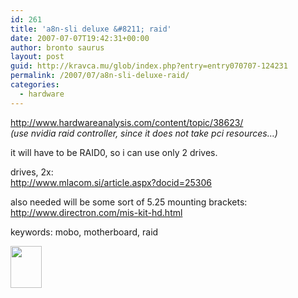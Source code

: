 ```yaml
---
id: 261
title: 'a8n-sli deluxe &#8211; raid'
date: 2007-07-07T19:42:31+00:00
author: bronto saurus
layout: post
guid: http://kravca.mu/glob/index.php?entry=entry070707-124231
permalink: /2007/07/a8n-sli-deluxe-raid/
categories:
  - hardware
---
```

<a href="http://www.hardwareanalysis.com/content/topic/38623/" target="_blank" >http://www.hardwareanalysis.com/content/topic/38623/</a>  
_(use nvidia raid controller, since it does not take pci resources&#8230;)_

it will have to be RAID0, so i can use only 2 drives.

drives, 2x:  
<a href="http://www.mlacom.si/article.aspx?docid=25306" target="_blank" >http://www.mlacom.si/article.aspx?docid=25306</a>

also needed will be some sort of 5.25 mounting brackets:  
<a href="http://www.directron.com/mis-kit-hd.html" target="_blank" >http://www.directron.com/mis-kit-hd.html</a>

keywords: mobo, motherboard, raid

<img src="/images/raid_logo.png" width="50" height="67" border="0" alt="" />